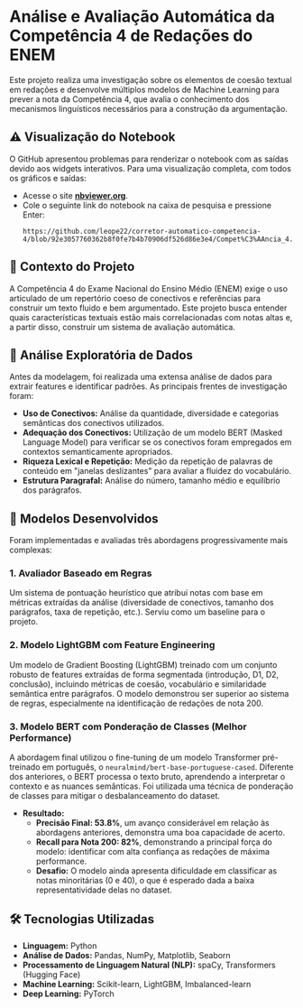 # Análise e Avaliação Automática da Competência 4 de Redações do ENEM

Este projeto realiza uma investigação sobre os elementos de coesão textual em redações e desenvolve múltiplos modelos de Machine Learning para prever a nota da Competência 4, que avalia o conhecimento dos mecanismos linguísticos necessários para a construção da argumentação.

## ⚠ Visualização do Notebook

O GitHub apresentou problemas para renderizar o notebook com as saídas devido aos widgets interativos. Para uma visualização completa, com todos os gráficos e saídas:

* Acesse o site **[nbviewer.org](https://nbviewer.org/)**.
* Cole o seguinte link do notebook na caixa de pesquisa e pressione Enter:
    ```
    https://github.com/leope22/corretor-automatico-competencia-4/blob/92e3057760362b8f0fe7b4b70906df526d86e3e4/Compet%C3%AAncia_4.ipynb
    ```

## 📜 Contexto do Projeto

A Competência 4 do Exame Nacional do Ensino Médio (ENEM) exige o uso articulado de um repertório coeso de conectivos e referências para construir um texto fluido e bem argumentado. Este projeto busca entender quais características textuais estão mais correlacionadas com notas altas e, a partir disso, construir um sistema de avaliação automática.

## 🔬 Análise Exploratória de Dados

Antes da modelagem, foi realizada uma extensa análise de dados para extrair features e identificar padrões. As principais frentes de investigação foram:

  * **Uso de Conectivos:** Análise da quantidade, diversidade e categorias semânticas dos conectivos utilizados.
  * **Adequação dos Conectivos:** Utilização de um modelo BERT (Masked Language Model) para verificar se os conectivos foram empregados em contextos semanticamente apropriados.
  * **Riqueza Lexical e Repetição:** Medição da repetição de palavras de conteúdo em "janelas deslizantes" para avaliar a fluidez do vocabulário.
  * **Estrutura Paragrafal:** Análise do número, tamanho médio e equilíbrio dos parágrafos.

## 🤖 Modelos Desenvolvidos

Foram implementadas e avaliadas três abordagens progressivamente mais complexas:

### 1\. Avaliador Baseado em Regras

Um sistema de pontuação heurístico que atribui notas com base em métricas extraídas da análise (diversidade de conectivos, tamanho dos parágrafos, taxa de repetição, etc.). Serviu como um baseline para o projeto.

### 2\. Modelo LightGBM com Feature Engineering

Um modelo de Gradient Boosting (LightGBM) treinado com um conjunto robusto de features extraídas de forma segmentada (introdução, D1, D2, conclusão), incluindo métricas de coesão, vocabulário e similaridade semântica entre parágrafos. O modelo demonstrou ser superior ao sistema de regras, especialmente na identificação de redações de nota 200.

### 3\. Modelo BERT com Ponderação de Classes (Melhor Performance)

A abordagem final utilizou o fine-tuning de um modelo Transformer pré-treinado em português, o `neuralmind/bert-base-portuguese-cased`. Diferente dos anteriores, o BERT processa o texto bruto, aprendendo a interpretar o contexto e as nuances semânticas. Foi utilizada uma técnica de ponderação de classes para mitigar o desbalanceamento do dataset.

  * **Resultado:**
      * **Precisão Final: 53.8%**, um avanço considerável em relação às abordagens anteriores, demonstra uma boa capacidade de acerto.
      * **Recall para Nota 200: 82%**, demonstrando a principal força do modelo: identificar com alta confiança as redações de máxima performance.
      * **Desafio:** O modelo ainda apresenta dificuldade em classificar as notas minoritárias (0 e 40), o que é esperado dada a baixa representatividade delas no dataset.

## 🛠️ Tecnologias Utilizadas

  * **Linguagem:** Python
  * **Análise de Dados:** Pandas, NumPy, Matplotlib, Seaborn
  * **Processamento de Linguagem Natural (NLP):** spaCy, Transformers (Hugging Face)
  * **Machine Learning:** Scikit-learn, LightGBM, Imbalanced-learn
  * **Deep Learning:** PyTorch
